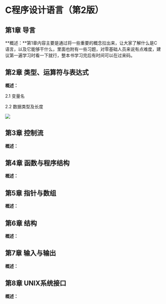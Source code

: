 # C程序设计语言（第2版）

## 第1章 导言

**概述：**第1章内容主要是通过将一些重要的概念拉出来，让大家了解什么是C语言，以及它能够干什么，里面也附有一些习题，对零基础人员来说有点难度，建议第一遍学习时看一下就行，整本书学习完后有时间可以在过来码。

## 第2章 类型、运算符与表达式

**概述：**

2.1 变量名



2.2  数据类型及长度



![](../../../personal3KY学习文件Git_pic/C数据类型.png)



## 第3章 控制流

**概述：**



## 第4章 函数与程序结构

**概述：**



## 第5章 指针与数组

**概述：**



## 第6章 结构

**概述：**



## 第7章 输入与输出

**概述：**



## 第8章 UNIX系统接口

**概述：**

